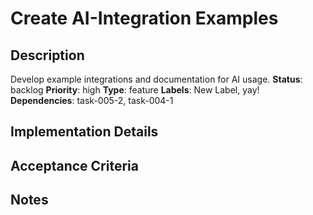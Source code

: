 # Create AI-Integration Examples
## Description
Develop example integrations and documentation for AI usage.
**Status**: backlog
**Priority**: high
**Type**: feature
**Labels**: New Label, yay!
**Dependencies**: task-005-2, task-004-1
## Implementation Details

## Acceptance Criteria
## Notes
